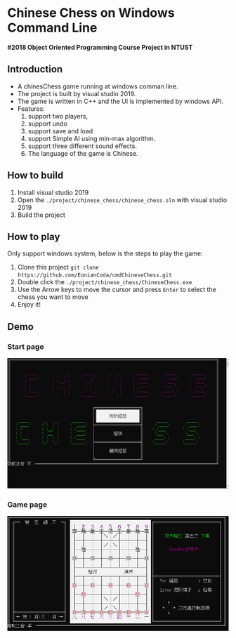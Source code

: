 # Chinese Chess on Windows Command Line
**#2018 Object Oriented Programming Course Project in NTUST**<br>

## Introduction
- A chinesChess game running at windows comman line. 
- The project is built by visual studio 2019.
- The game is written in C++ and the UI is implemented by windows API.
- Features: 
    1. support two players, 
    2. support undo
    3. support save and load
    4. support Simple AI using min-max algorithm.
    5. support three different sound effects.
    6. The language of the game is Chinese.
## How to build
1. Install visual studio 2019
2. Open the `./project/chinese_chess/chinese_chess.sln` with visual studio 2019
3. Build the project
## How to play
Only support windows system, below is the steps to play the game:
1. Clone this project `git clone https://github.com/EonianCoda/cmdChineseChess.git`
2. Double click the `./project/chinese_chess/ChineseChess.exe`
3. Use the Arrow keys to move the cursor and press `Enter` to select the chess you want to move
4. Enjoy it!

## Demo
### Start page
![image](https://github.com/EonianCoda/cmdChineseChess/blob/master/figure/start.png)  
  
### Game page
![image](https://github.com/EonianCoda/cmdChineseChess/blob/master/figure/game.png)

